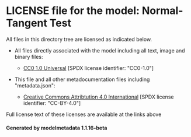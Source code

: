 # LICENSE file for the model: Normal-Tangent Test

All files in this directory tree are licensed as indicated below.

* All files directly associated with the model including all text, image and binary files:

  * [CC0 1.0 Universal]("https://creativecommons.org/publicdomain/zero/1.0/legalcode") [SPDX license identifier: "CC0-1.0"]

* This file and all other metadocumentation files including "metadata.json":

  * [Creative Commons Attribtution 4.0 International]("https://creativecommons.org/licenses/by/4.0/legalcode") [SPDX license identifier: "CC-BY-4.0"]

Full license text of these licenses are available at the links above

#### Generated by modelmetadata 1.1.16-beta